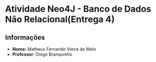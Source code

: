 # Atividade Neo4J - Banco de Dados Não Relacional(Entrega 4)

## Informações
- **Nome:** Matheus Fernando Vieira de Melo
- **Professor:** Diogo Branquinho